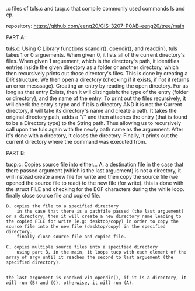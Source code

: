 .c files of tuls.c and tucp.c that compile commonly used commands ls and cp.

repository: https://github.com/eeng20/CIS-3207-P0AB-eeng20/tree/main

PART A:

tuls.c: Using C Library functions scandir(), opendir(), and readdir(), tuls takes 1 or 0 arguements. When given 0, it lists all of the current directory's files. When given 1 arguement, which is the directory's path, it identifies entries inside the given directory as a folder or another directory, which then recursively prints out those directory's files.
    This is done by creating a DIR structure. We then open a directory (checking if it exists, if not it returns an error messsage). Creating an entry by reading the open directory. For as long as that entry Exists, then it will distinguish: the type of the entry (folder or directory), and the name of the entry.
    To print out the files recursively, it will check the entry's type and if it is a directory AND it is not the Current directory, it will take its directory's name and create a path. It takes the original directory path, adds a "/" and then attaches the entry (that is found to be a Directory type) to the String path. Thus allowing us to recursively call upon the tuls again with the newly path name as the arguement.
After it's done with a directory, it closes the directory.
Finally, it prints out the current directory where the command was executed from.

PART B:

tucp.c: Copies source file into either...
    A. a destination file
        in the case that there passed argument (which is the last arguement) is not a directory, it will instead create a new file for write and then copy the source file (we opened the source file to read) to the new file (for write). this is done with the struct FILE and checking for the EOF characters during the while loop.
        finally close source file and copied file.

    B. copies the file to a specified directory
        in the case that there is a pathfile passed (the last arguement) or a directory, then it will create a new directory name leading to the copied FILE for write (e.g: desktop/copy) in order to copy the source file into the new file (desktop/copy) in the specified directory.
        finally close source file and copied file.

    C. copies multiple source files into a specified directory
        using part B, in the main, it loops tucp with each element of the array of argv until it reaches the second to last arguement (the specified directory).


    the last arguement is checked via opendir(), if it is a directory, it will run (B) and (C), otherwise, it will run (A).
